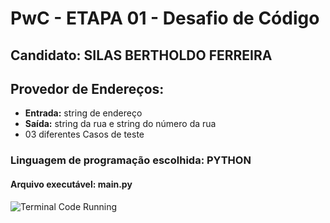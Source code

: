 # **PwC** - ETAPA 01 - Desafio de Código

## Candidato: **SILAS BERTHOLDO FERREIRA**

## Provedor de Endereços:

-   **Entrada:** string de endereço
-   **Saída:** string da rua e string do número da rua
-   03 diferentes Casos de teste

### Linguagem de programação escolhida: PYTHON

#### Arquivo executável: main.py
![Terminal Code Running](https://user-images.githubusercontent.com/33920489/209751574-d7b157fc-a0f1-4040-b211-91486fa36dc0.png)
